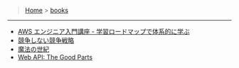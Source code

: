 > [Home](/README.md) > [books](/books/README.md)

---

- [AWS エンジニア入門講座 - 学習ロードマップで体系的に学ぶ](/books/AWS_Engineer_Introductory_Course.md)
- [競争しない競争戦略](/books/Strategies_to_Compete_Without_Competing.md)
- [魔法の世紀](/books/The_Magic_Century.md)
- [Web API: The Good Parts](/books/Web_API_The_Good_Parts.md)
